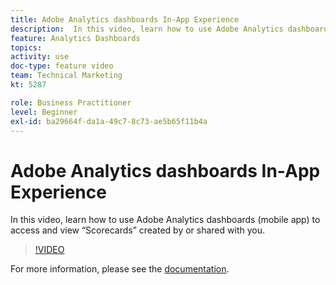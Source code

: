 ```yaml
---
title: Adobe Analytics dashboards In-App Experience
description:  In this video, learn how to use Adobe Analytics dashboards (mobile app) to access and view “Scorecards” created by or shared with you.
feature: Analytics Dashboards
topics: 
activity: use
doc-type: feature video
team: Technical Marketing
kt: 5287

role: Business Practitioner
level: Beginner
exl-id: ba29664f-da1a-49c7-8c73-ae5b65f11b4a
---
```

# Adobe Analytics dashboards In-App Experience

In this video, learn how to use Adobe Analytics dashboards (mobile app) to access and view “Scorecards” created by or shared with you.

>[!VIDEO](https://video.tv.adobe.com/v/34545/?quality=12)

For more information, please see the [documentation](https://docs.adobe.com/help/en/analytics/analyze/mobapp/home.html).
